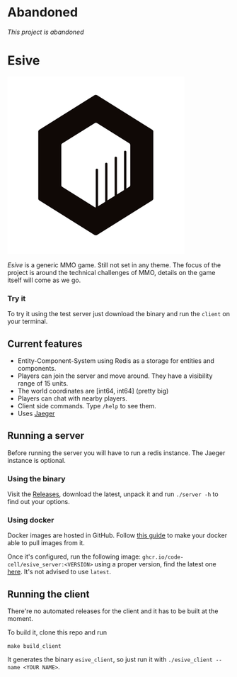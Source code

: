 # Abandoned

*This project is abandoned*

# Esive

<img width="400" height="400" src="https://raw.githubusercontent.com/code-cell/esive/master/_img/cubicle.png">

*Esive* is a generic MMO game. Still not set in any theme. The focus of the project is around the technical challenges of MMO, details on the game itself will come as we go.

### Try it
To try it using the test server just download the binary and run the `client` on your terminal.

## Current features

- Entity-Component-System using Redis as a storage for entities and components.
- Players can join the server and move around. They have a visibility range of 15 units.
- The world coordinates are [int64, int64] (pretty big)
- Players can chat with nearby players.
- Client side commands. Type `/help` to see them.
- Uses [Jaeger](https://www.jaegertracing.io/)

## Running a server

Before running the server you will have to run a redis instance. The Jaeger instance is optional.

### Using the binary

Visit the [Releases](https://github.com/code-cell/esive/releases), download the latest, unpack it and run `./server -h` to find out your options.

### Using docker

Docker images are hosted in GitHub. Follow [this guide](https://docs.github.com/en/packages/guides/configuring-docker-for-use-with-github-packages)
to make your docker able to pull images from it.

Once it's configured, run the following image: `ghcr.io/code-cell/esive_server:<VERSION>` using a proper version, find the latest one [here](https://github.com/orgs/code-cell/packages/container/package/esive_server). It's not advised to use `latest`.


## Running the client

There're no automated releases for the client and it has to be built at the moment.

To build it, clone this repo and run
```
make build_client
```

It generates the binary `esive_client`, so just run it with `./esive_client --name <YOUR NAME>`.
